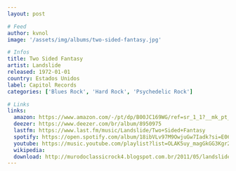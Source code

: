 ```yaml
---
layout: post

# Feed
author: kvnol
image: '/assets/img/albums/two-sided-fantasy.jpg'

# Infos
title: Two Sided Fantasy
artist: Landslide
released: 1972-01-01
country: Estados Unidos
label: Capitol Records
categories: ['Blues Rock', 'Hard Rock', 'Psychedelic Rock']

# Links
links:
  amazon: https://www.amazon.com/-/pt/dp/B00JC169WG/ref=sr_1_1?__mk_pt_BR=%C3%85M%C3%85%C5%BD%C3%95%C3%91&dchild=1&keywords=Landslide+Two+Sided+Fantasy&qid=1616568827&s=music&sr=1-1
  deezer: https://www.deezer.com/br/album/8950975
  lastfm: https://www.last.fm/music/Landslide/Two+Sided+Fantasy
  spotify: https://open.spotify.com/album/18ibVLv97M9OwjuGw7Iadk?si=E06Kx0fJRhaStkAi2OK6Tg
  youtube: https://music.youtube.com/playlist?list=OLAK5uy_magGkGG3Kgr2nxYJqz7PgRvExHaWiuw-I
  wikipedia:
  download: http://murodoclassicrock4.blogspot.com.br/2011/05/landslide-two-sided-fantasy-1972.html
---
```

